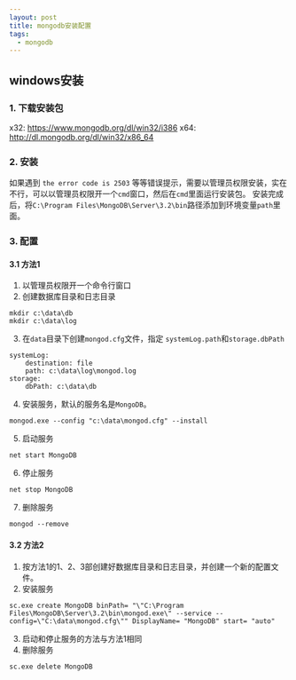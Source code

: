 ```yaml
---
layout: post
title: mongodb安装配置
tags:
  - mongodb
---
```


## windows安装
### 1. 下载安装包
x32: <https://www.mongodb.org/dl/win32/i386>
x64: <http://dl.mongodb.org/dl/win32/x86_64>
### 2. 安装
如果遇到 `the error code is 2503` 等等错误提示，需要以管理员权限安装，实在不行，可以以管理员权限开一个`cmd`窗口，然后在`cmd`里面运行安装包。
安装完成后，将`C:\Program Files\MongoDB\Server\3.2\bin`路径添加到环境变量`path`里面。
### 3. 配置
#### 3.1 方法1
1. 以管理员权限开一个命令行窗口
2. 创建数据库目录和日志目录
```
mkdir c:\data\db
mkdir c:\data\log
```
3. 在`data`目录下创建`mongod.cfg`文件，指定 `systemLog.path`和`storage.dbPath`
```
systemLog:
    destination: file
    path: c:\data\log\mongod.log
storage:
    dbPath: c:\data\db
```
4. 安装服务，默认的服务名是`MongoDB`。
```
mongod.exe --config "c:\data\mongod.cfg" --install
```
5. 启动服务
```
net start MongoDB
```
6. 停止服务
```
net stop MongoDB
```
7. 删除服务
```
mongod --remove
```

#### 3.2 方法2
1. 按方法1的1、2、3部创建好数据库目录和日志目录，并创建一个新的配置文件。
2. 安装服务
```
sc.exe create MongoDB binPath= "\"C:\Program Files\MongoDB\Server\3.2\bin\mongod.exe\" --service --config=\"C:\data\mongod.cfg\"" DisplayName= "MongoDB" start= "auto"
```
3. 启动和停止服务的方法与方法1相同
4. 删除服务
```
sc.exe delete MongoDB
```